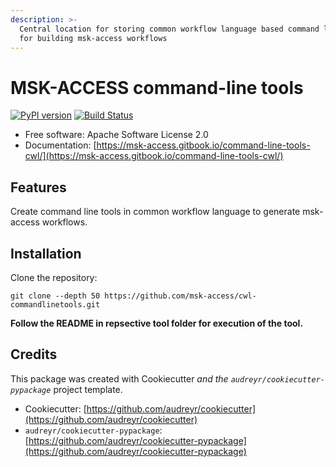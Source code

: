 ```yaml
---
description: >-
  Central location for storing common workflow language based command line tools
  for building msk-access workflows
---
```


# MSK-ACCESS command-line tools

[![PyPI version](https://badge.fury.io/py/cwl-commandlinetools.svg)](https://badge.fury.io/py/cwl-commandlinetools) [![Build Status](https://travis-ci.com/msk-access/cwl-commandlinetools.svg?branch=master)](https://travis-ci.com/msk-access/cwl-commandlinetools)

* Free software: Apache Software License 2.0
* Documentation: [https://msk-access.gitbook.io/command-line-tools-cwl/](https://msk-access.gitbook.io/command-line-tools-cwl/)

## Features

Create command line tools in common workflow language to generate msk-access workflows.

## Installation

Clone the repository:

```text
git clone --depth 50 https://github.com/msk-access/cwl-commandlinetools.git
```

**Follow the README in repsective tool folder for execution of the tool.**

## Credits

This package was created with Cookiecutter _and the `audreyr/cookiecutter-pypackage`_ project template.

* Cookiecutter: [https://github.com/audreyr/cookiecutter](https://github.com/audreyr/cookiecutter)
* `audreyr/cookiecutter-pypackage`: [https://github.com/audreyr/cookiecutter-pypackage](https://github.com/audreyr/cookiecutter-pypackage)

